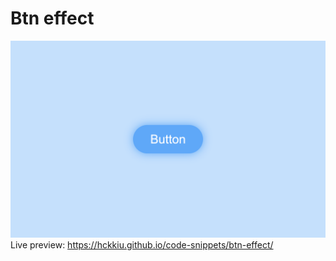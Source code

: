 # Btn effect
![image](btn-effect.png)
Live preview: https://hckkiu.github.io/code-snippets/btn-effect/

